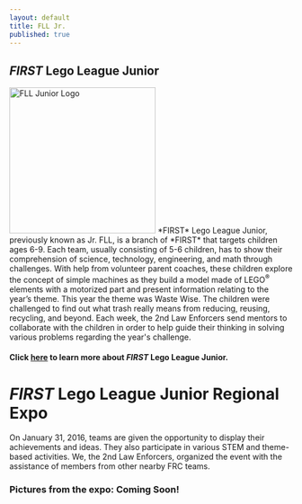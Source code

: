 ```yaml
---
layout: default
title: FLL Jr.
published: true
---
```

## *FIRST* Lego League Junior
<img class="float-left" alt="FLL Junior Logo" style="width:260px;" src="{{ site.url }}/assets/img/FIRST-logos/FLL-jr-logo.png"/>
*FIRST* Lego League Junior, previously known as Jr. FLL, is a branch of *FIRST* that targets children ages 6-9. Each team, usually consisting of 5-6 children, has to show their comprehension of science, technology, engineering, and math through challenges. With help from volunteer parent coaches, these children explore the concept of simple machines as they build a model made of LEGO<sup>&reg;</sup> elements with a motorized part and present information relating to the year’s theme. This year the theme was Waste Wise. The children were challenged to find out what trash really means from reducing, reusing, recycling, and beyond. Each week, the 2nd Law Enforcers send mentors to collaborate with the children in order to help guide their thinking in solving various problems regarding the year's challenge.

#### Click [here](http://www.firstinspires.org/robotics/flljr) to learn more about *FIRST* Lego League Junior.

# *FIRST* Lego League Junior Regional Expo
On January 31, 2016, teams are given the opportunity to display their achievements and ideas. They also participate in various STEM and theme-based activities. We, the 2nd Law Enforcers, organized the event with the assistance of members from other nearby FRC teams.

### <a name="expopics" />Pictures from the expo: Coming Soon!
<!--Remove "Coming Soon!" and the comment tags (Google HTML comment tags if you don't know what they are). Also, replace the Xs that are in the link below with the characters in the url of the gallery/slideshow (Ex: "aRCk7Hgo")
<iframe id="picshoembed" src="http://picsho.com/embed/?XXXXXXXX" style="margin: 0; padding: 0; border: none; width: 100%; height: 2337px; overflow: hidden;" scrolling="no" /> Lastly, adjust the height if images are getting cut off or there's a bunch of white at the bottom (there's a 7 at the end of the number for a reason). -->

